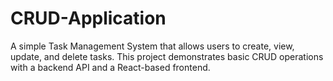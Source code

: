 # CRUD-Application
A simple Task Management System that allows users to create, view, update, and delete tasks. This project demonstrates basic CRUD operations with a backend API and a React-based frontend.
